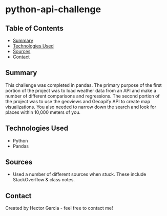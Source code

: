 # python-api-challenge

## Table of Contents
* [Summary](#general-information)
* [Technologies Used](#technologies-used)
* [Sources](#setup)
* [Contact](#contact)

## Summary
This challenge was completed in pandas. The primary purpose of the first portion of the project was to load weather data from an API and make a number of different comparisons and regressions. The second portion of the project was to use the geoviews and Geoapify API to create map visualizations. You also needed to narrow down the search and look for places within 10,000 meters of you. 
## Technologies Used 
* Python
* Pandas


## Sources
* Used a number of different sources when stuck. These include StackOverflow & class notes.

## Contact
Created by Hector Garcia - feel free to contact me!